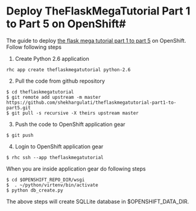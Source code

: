 # Deploy TheFlaskMegaTutorial Part 1 to Part 5 on OpenShift#

The guide to deploy [the flask mega tutorial part 1 to part 5](http://blog.miguelgrinberg.com/post/the-flask-mega-tutorial-part-i-hello-world) on OpenShift. Follow following steps

1. Create Python 2.6 application
```
rhc app create theflaskmegatutorial python-2.6
```

2. Pull the code from github repository
```
$ cd theflaskmegatutorial
$ git remote add upstream -m master https://github.com/shekhargulati/theflaskmegatutorial-part1-to-part5.git
$ git pull -s recursive -X theirs upstream master
``` 

3. Push the code to OpenShift application gear
```
$ git push
```

4. Login to OpenShift application gear
```
$ rhc ssh --app theflaskmegatutorial
```
When you are inside application gear do following steps

```
$ cd $OPENSHIFT_REPO_DIR/wsgi
$  . ~/python/virtenv/bin/activate
$ python db_create.py
``` 

The above steps will create SQLLite database in $OPENSHIFT\_DATA\_DIR.
